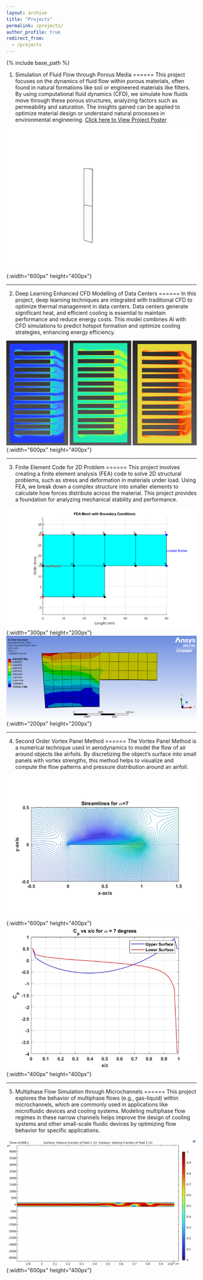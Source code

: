 ```yaml
---
layout: archive
title: "Projects"
permalink: /projects/
author_profile: true
redirect_from:
  - /projects
---
```


{% include base_path %}

1. Simulation of Fluid Flow through Porous Media
======
This project focuses on the dynamics of fluid flow within porous materials, often found in natural formations like soil or engineered materials like filters. By using computational fluid dynamics (CFD), we simulate how fluids move through these porous structures, analyzing factors such as permeability and saturation. The insights gained can be applied to optimize material design or understand natural processes in environmental engineering.
[Click here to View Project Poster](/images/projects/final_year_Poster.pdf)

![Fluid Flow through Porous Media](/images/projects/saturation_3D.gif){:width="600px" height="400px"}

---

2. Deep Learning Enhanced CFD Modelling of Data Centers
======
In this project, deep learning techniques are integrated with traditional CFD to optimize thermal management in data centers. Data centers generate significant heat, and efficient cooling is essential to maintain performance and reduce energy costs. This model combines AI with CFD simulations to predict hotspot formation and optimize cooling strategies, enhancing energy efficiency.

![Datacenter CFD Modelling](/images/projects/datacenters.png){:width="600px" height="400px"}

---

3. Finite Element Code for 2D Problem
======
This project involves creating a finite element analysis (FEA) code to solve 2D structural problems, such as stress and deformation in materials under load. Using FEA, we break down a complex structure into smaller elements to calculate how forces distribute across the material. This project provides a foundation for analyzing mechanical stability and performance.

![Mesh view of problem](/images/projects/mesh_plot.png){:width="300px" height="200px"} ![Ansys Simulation](/images/projects/Ansys4.PNG){:width="200px" height="200px"}

---

4. Second Order Vortex Panel Method
======
The Vortex Panel Method is a numerical technique used in aerodynamics to model the flow of air around objects like airfoils. By discretizing the object’s surface into small panels with vortex strengths, this method helps to visualize and compute the flow patterns and pressure distribution around an airfoil.

![Streamlines computed with Vortex Panel Method](/images/projects/Streamlines.jpg){:width="600px" height="400px"} ![Cofficient of Pressure](/images/projects/Cofficient_Pressure.jpg){:width="400px" height="400px"}

---

5. Multiphase Flow Simulation through Microchannels
======
This project explores the behavior of multiphase flows (e.g., gas-liquid) within microchannels, which are commonly used in applications like microfluidic devices and cooling systems. Modeling multiphase flow regimes in these narrow channels helps improve the design of cooling systems and other small-scale fluidic devices by optimizing flow behavior for specific applications.

![Flow Regimes in Microchannel](/images/projects/Volume_Fraction_later_part.gif){:width="600px" height="400px"}

